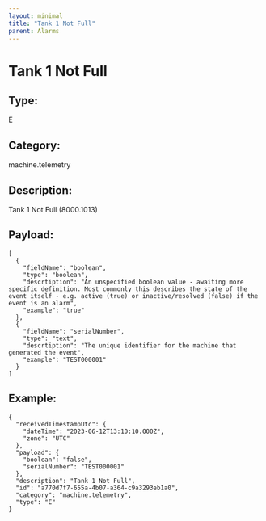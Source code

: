 ```yaml
---
layout: minimal
title: "Tank 1 Not Full"
parent: Alarms
---
```


# Tank 1 Not Full

## Type:

E

## Category:

machine.telemetry

## Description: 

Tank 1 Not Full (8000.1013)

## Payload:

```
[
  {
    "fieldName": "boolean",
    "type": "boolean",
    "descrtiption": "An unspecified boolean value - awaiting more specific definition. Most commonly this describes the state of the event itself - e.g. active (true) or inactive/resolved (false) if the event is an alarm",
    "example": "true"
  },
  {
    "fieldName": "serialNumber",
    "type": "text",
    "descrtiption": "The unique identifier for the machine that generated the event",
    "example": "TEST000001"
  }
]
```

## Example:

```
{
  "receivedTimestampUtc": {
    "dateTime": "2023-06-12T13:10:10.000Z",
    "zone": "UTC"
  },
  "payload": {
    "boolean": "false",
    "serialNumber": "TEST000001"
  },
  "description": "Tank 1 Not Full",
  "id": "a770d7f7-655a-4b07-a364-c9a3293eb1a0",
  "category": "machine.telemetry",
  "type": "E"
}
```
